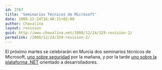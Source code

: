 ```yaml
---
id: 2767
title: 'Seminarios Técnicos de Microsoft'
date: 2008-12-24T16:48:11+02:00
author: Chavalina
layout: revision
guid: http://www.chavalina.net/2008/12/24/329-revision-2/
permalink: /2008/12/24/329-revision-2/
---
```

El próximo martes se celebrarán en Murcia dos seminarios técnicos de Microsoft, <a href="http://www.microsoft.com/spain/technet/jornadas/gira/default.asp#jornadas" target="_blank">uno sobre seguridad</a> por la mañana, y por la tarde <a href="http://msevents-eu.microsoft.com/cui/EventDetail.aspx?culture=es-ES&#038;EventID=118754225&#038;EventCategory=1" target="_blank">uno sobre la plataforma .NET</a> orientado a desarrolladores.